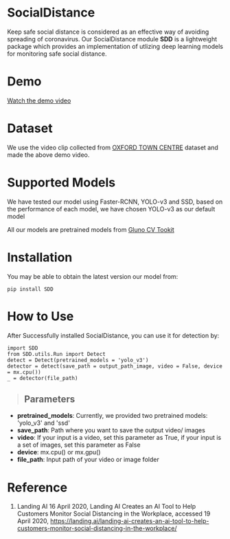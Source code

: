 # SocialDistance
Keep safe social distance is considered as an effective way of avoiding spreading of coronavirus. Our SocialDistance module __SDD__ is a lightweight package which provides an implementation of utlizing deep learning models for monitoring safe social distance.

# Demo
[Watch the demo video](https://www.youtube.com/watch?v=1s46BJJj6rw&t=5s)

# Dataset
We use the video clip collected from [OXFORD TOWN CENTRE](https://www.robots.ox.ac.uk/ActiveVision/Research/Projects/2009bbenfold_headpose/project.html) dataset and made the above demo video.

# Supported Models
We have tested our model using Faster-RCNN, YOLO-v3 and SSD, based on the performance of each model, we have chosen YOLO-v3 as our default model

All our models are pretrained models from [Gluno CV Tookit](https://github.com/dmlc/gluon-cv)

# Installation
You may be able to obtain the latest version our model from:
```
pip install SDD
```

# How to Use
After Successfully installed SocialDistance, you can use it for detection by:
```
import SDD
from SDD.utils.Run import Detect
detect = Detect(pretrained_models = 'yolo_v3')
detector = detect(save_path = output_path_image, video = False, device = mx.cpu())
_ = detector(file_path)
```

> Parameters
> ----------
- **pretrained_models**: Currently, we provided two pretrained models: 'yolo_v3' and 'ssd'
- **save_path**: Path where you want to save the output video/ images
- **video**: If your input is a video, set this parameter as True, if your input is a set of images, set this parameter as False
- **device**: mx.cpu() or mx.gpu()
- **file_path**: Input path of your video or image folder
# Reference
1. Landing AI 16 April 2020, Landing AI Creates an AI Tool to Help Customers Monitor Social Distancing in the Workplace, accessed 19 April 2020, <https://landing.ai/landing-ai-creates-an-ai-tool-to-help-customers-monitor-social-distancing-in-the-workplace/>


